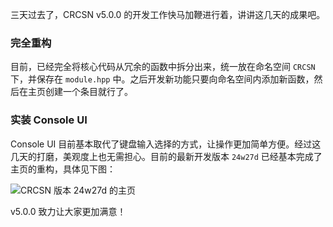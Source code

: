 三天过去了，CRCSN v5.0.0 的开发工作快马加鞭进行着，讲讲这几天的成果吧。

### 完全重构

目前，已经完全将核心代码从冗余的函数中拆分出来，统一放在命名空间 `CRCSN` 下，并保存在 `module.hpp` 中。之后开发新功能只要向命名空间内添加新函数，然后在主页创建一个条目就行了。

### 实装 Console UI

Console UI 目前基本取代了键盘输入选择的方式，让操作更加简单方便。经过这几天的打磨，美观度上也无需担心。目前的最新开发版本 `24w27d` 已经基本完成了主页的重构，具体见下图：

![CRCSN 版本 24w27d 的主页](https://MaxLHy0424.github.io/assets/CRCSN开发小记02_图1.webp)

v5.0.0 致力让大家更加满意！